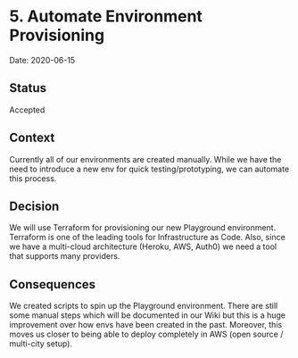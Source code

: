 # 5. Automate Environment Provisioning

Date: 2020-06-15

## Status

Accepted

## Context

Currently all of our environments are created manually. While we have the need to introduce a new env for quick testing/prototyping, we can automate this process.

## Decision

We will use Terraform for provisioning our new Playground environment. Terraform is one of the leading tools for Infrastructure as Code. Also, since we have a multi-cloud architecture (Heroku, AWS, Auth0) we need a tool that supports many providers. 

## Consequences

We created scripts to spin up the Playground environment. There are still some manual steps which will be documented in our Wiki but this is a huge improvement over how envs have been created in the past. Moreover, this moves us closer to being able to deploy completely in AWS (open source / multi-city setup).